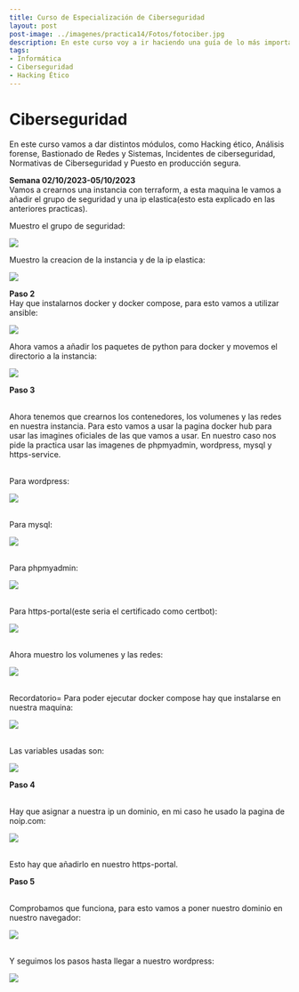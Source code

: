 ```yaml
---
title: Curso de Especialización de Ciberseguridad
layout: post
post-image: ../imagenes/practica14/Fotos/fotociber.jpg
description: En este curso voy a ir haciendo una guía de lo más importante que vamos haciendo cada semana.
tags:
- Informática
- Ciberseguridad
- Hacking Ético
---
```


# Ciberseguridad

En este curso vamos a dar distintos módulos, como Hacking ético, Análisis forense, Bastionado de Redes y Sistemas, Incidentes de ciberseguridad, Normativas de Ciberseguridad y Puesto en producción segura.

**Semana 02/10/2023-05/10/2023**
<br>Vamos a crearnos una instancia con terraform, a esta maquina le vamos a añadir el grupo de seguridad y una ip elastica(esto esta explicado en las anteriores practicas). 

Muestro el grupo de seguridad:

![](../imagenes/practica14/Fotos/4.PNG)

Muestro la creacion de la instancia y de la ip elastica:

![](../imagenes/practica14/Fotos/5.PNG)

**Paso 2**
<br>Hay que instalarnos docker y docker compose, para esto vamos a utilizar ansible:

![](../imagenes/practica14/Fotos/6.PNG)

Ahora vamos a añadir los paquetes de python para docker y movemos el directorio a la instancia:

![](../imagenes/practica14/Fotos/7.PNG)

**Paso 3**

<br>Ahora tenemos que crearnos los contenedores, los volumenes y las redes en nuestra instancia.
Para esto vamos a usar la pagina docker hub para usar las imagines oficiales de las que vamos a usar.
En nuestro caso nos pide la practica usar las imagenes de phpmyadmin, wordpress, mysql y https-service.

<br>Para wordpress:

![](../imagenes/practica14/Fotos/8.PNG)

<br>Para mysql:

![](../imagenes/practica14/Fotos/9.PNG)

<br>Para phpmyadmin:

![](../imagenes/practica14/Fotos/10.PNG)

<br>Para https-portal(este seria el certificado como certbot):

![](../imagenes/practica14/Fotos/11.PNG)

<br>Ahora muestro los volumenes y las redes:

![](../imagenes/practica14/Fotos/12.PNG)

<br>Recordatorio= Para poder ejecutar docker compose hay que instalarse en nuestra maquina:

![](../imagenes/practica14/Fotos/1.PNG)

<br>Las variables usadas son:

![](../imagenes/practica14/Fotos/13.PNG)

**Paso 4** 

<br>Hay que asignar a nuestra ip un dominio, en mi caso he usado la pagina de noip.com:

![](../imagenes/practica14/Fotos/15.PNG)

<br>Esto hay que añadirlo en nuestro https-portal.

**Paso 5**

<br>Comprobamos que funciona, para esto vamos a poner nuestro dominio en nuestro navegador:

![](../imagenes/practica14/Fotos/2.PNG)

<br>Y seguimos los pasos hasta llegar a nuestro wordpress:

![](../imagenes/practica14/Fotos/3.PNG)